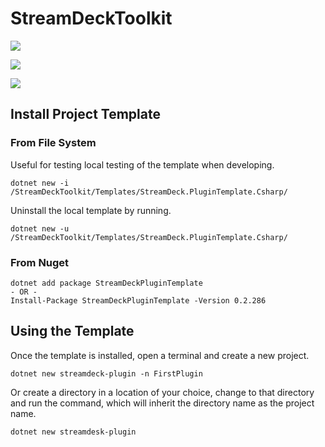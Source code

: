 # StreamDeckToolkit

![](https://dev.azure.com/FritzAndFriends/StreamDeckTools/_apis/build/status/StreamDeckTools-CI)

![](https://vsrm.dev.azure.com/FritzAndFriends/_apis/public/Release/badge/00a6d40c-eb0d-4aa8-a405-d13d03317ca9/1/1)

![](https://img.shields.io/nuget/v/StreamDeckLib.svg)

## Install Project Template

### From File System

Useful for testing local testing of the template when developing. 

    dotnet new -i /StreamDeckToolkit/Templates/StreamDeck.PluginTemplate.Csharp/

Uninstall the local template by running.

    dotnet new -u /StreamDeckToolkit/Templates/StreamDeck.PluginTemplate.Csharp/

### From Nuget

    dotnet add package StreamDeckPluginTemplate
    - OR -
    Install-Package StreamDeckPluginTemplate -Version 0.2.286

## Using the Template

Once the template is installed, open a terminal and create a new project.  

    dotnet new streamdeck-plugin -n FirstPlugin

Or create a directory in a location of your choice, change to that directory and run the command, which will inherit the directory name as the project name.

    dotnet new streamdesk-plugin
